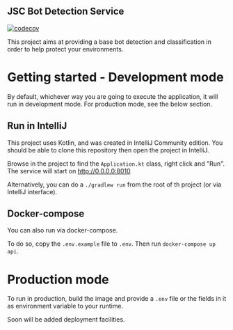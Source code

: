 JSC Bot Detection Service
--

[![codecov](https://codecov.io/gh/jscoobyced/jsc-bot-detection/branch/main/graph/badge.svg?token=PH2V3Y06AF)](https://codecov.io/gh/jscoobyced/jsc-bot-detection)

This project aims at providing a base bot detection and classification in order to help protect your environments.

# Getting started - Development mode

By default, whichever way you are going to execute the application, it will run in development mode. For production mode, see the below section. 

## Run in IntelliJ
This project uses Kotlin, and was created in IntelliJ Community edition. You should be able to clone this repository then open the project in IntelliJ.

Browse in the project to find the `Application.kt` class, right click and "Run". The service will start on http://0.0.0.0:8010

Alternatively, you can do a `./gradlew run` from the root of th project (or via IntelliJ interface).

## Docker-compose

You can also run via docker-compose.

To do so, copy the `.env.example` file to `.env`. Then run `docker-compose up api`.

# Production mode
To run in production, build the image and provide a `.env` file or the fields in it as environment variable to your runtime.

Soon will be added deployment facilities.